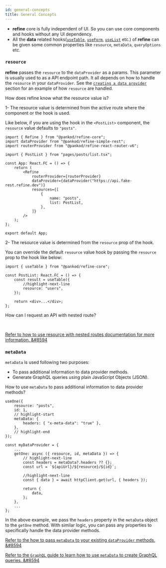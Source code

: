 ```yaml
---
id: general-concepts
title: General Concepts
---
```


-   **refine** core is fully independent of UI. So you can use core components and hooks without any UI dependency.
-   All the **data** related hooks([`useTable`](/api-reference/core/hooks/useTable.md), [`useForm`](/api-reference/core/hooks/useForm.md), [`useList`](/api-reference/core/hooks/data/useList.md) etc.) of **refine** can be given some common properties like `resource`, `metaData`, `queryOptions` etc.

### `resource`

**refine** passes the `resource` to the `dataProvider` as a params. This parameter is usually used to as a API endpoint path. It all depends on how to handle the `resource` in your `dataProvider`. See the [`creating a data provider`](/api-reference/core/providers/data-provider.md#creating-a-data-provider) section for an example of how `resource` are handled.

How does refine know what the resource value is?

1- The resource value is determined from the active route where the component or the hook is used.

Like below, if you are using the hook in the `<PostList>` component, the `resource` value defaults to `"posts"`.

```tsx title="src/App.tsx"
import { Refine } from "@pankod/refine-core";
import dataProvider from "@pankod/refine-simple-rest";
import routerProvider from "@pankod/refine-react-router-v6";

import { PostList } from "pages/posts/list.tsx";

const App: React.FC = () => {
    return (
        <Refine
            routerProvider={routerProvider}
            dataProvider={dataProvider("https://api.fake-rest.refine.dev")}
            resources={[
                {
                    name: "posts",
                    list: PostList,
                },
            ]}
        />
    );
};

export default App;
```

2- The resource value is determined from the `resource` prop of the hook.

You can override the default `resource` value hook by passing the `resource` prop to the hook like below:

```tsx title="src/pages/posts/list.tsx"
import { useTable } from "@pankod/refine-core";

const PostList: React.FC = () => {
    const result = useTable({
        //highlight-next-line
        resource: "users",
    });

    return <div>...</div>;
};
```

How can I request an API with nested route?

<br/>

[Refer to how to use resource with nested routes documentation for more information. &#8594](/faq.md#how-can-i-request-an-api-with-nested-route)

### `metaData`

`metaData` is used following two purposes:

-   To pass additional information to data provider methods.
-   Generate GraphQL queries using plain JavaScript Objects (JSON).

How to use `metaData` to pass additional information to data provider methods?

```tsx
useOne({
    resource: "posts",
    id: 1,
    // highlight-start
    metaData: {
        headers: { "x-meta-data": "true" },
    },
    // highlight-end
});

const myDataProvider = {
    ...
    getOne: async ({ resource, id, metaData }) => {
        // highlight-next-line
        const headers = metaData?.headers ?? {};
        const url = `${apiUrl}/${resource}/${id}`;

        //highlight-next-line
        const { data } = await httpClient.get(url, { headers });

        return {
            data,
        };
    },
    ...
};
```

In the above example, we pass the `headers` property in the `metaData` object to the `getOne` method. With similar logic, you can pass any properties to specifically handle the data provider methods.

[Refer to the how to pass `metaData` to your existing `dataProvider` methods. &#8594](/faq.md#how-i-can-override-specific-function-of-data-providers)

[Refer to the `GraphQL` guide to learn how to use `metaData` to create GraphQL queries. &#8594](/advanced-tutorials/data-provider/graphql.md)